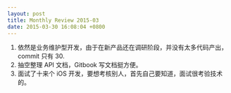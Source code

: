 ```yaml
---
layout: post
title: Monthly Review 2015-03
date: 2015-03-30 16:08:04 +0800
---
```


1. 依然是业务维护型开发，由于在新产品还在调研阶段，并没有太多代码产出，commit 只有 30.
2. 抽空整理 API 文档，Gitbook 写文档挺方便。
3. 面试了十来个 iOS 开发，要想考核别人，首先自己要知道，面试很考验技术的。

